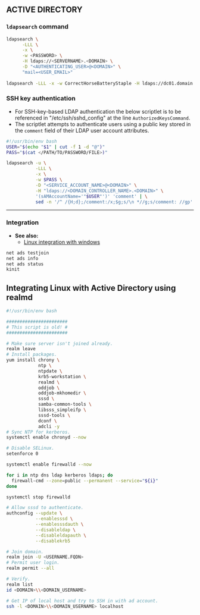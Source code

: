 
## ACTIVE DIRECTORY

### `ldapsearch` command

```bash
ldapsearch \
      -LLL \
      -x \
      -w <PASSWORD> \
      -H ldaps://<SERVERNAME>.<DOMAIN> \
      -D "<AUTHENTICATING_USER>@<DOMAIN>" \
      "mail=<USER_EMAIL>"
      
ldapsearch -LLL -x -w CorrectHorseBatteryStaple -H ldaps://dc01.domain.example.com -D "jane.doe.sa@domain.example.com" "mail=jdoe@example.com"
```

### SSH key authentication

- For SSH-key-based LDAP authentication the below scriptlet is to be referenced in "/etc/ssh/sshd_config" at the line
  `AuthorizedKeysCommand`.
- The scriptlet attempts to authenticate users using a public key stored in the `comment` field of their LDAP user
  account attributes.

```bash
#!/usr/bin/env bash
USER="$(echo "$1" | cut -f 1 -d "@")"
PASS="$(cat </PATH/TO/PASSWORD/FILE>)"

ldapsearch -u \
           -LLL \
           -x \
           -w $PASS \
           -D "<SERVICE_ACCOUNT_NAME>@<DOMAIN>" \
           -H "ldaps://<DOMAIN_CONTROLLER_NAME>.<DOMAIN>" \
           '(sAMAccountName='"$USER"')' 'comment' | \
           sed -n '/^ /{H;d};/comment:/x;$g;s/\n *//g;s/comment: //gp'
```

---
### Integration

- **See also:**
  - [Linux integration with windows](https://access.redhat.com/documentation/en-us/red_hat_enterprise_linux/7/html-single/windows_integration_guide/#sssd-ad-proc)

```bash
net ads testjoin
net ads info
net ads status
kinit
```

## Integrating Linux with Active Directory using realmd

```bash
#!/usr/bin/env bash

#######################
# This script is old! #
#######################

# Make sure server isn't joined already.
realm leave
# Install packages.
yum install chrony \
            ntp \
            ntpdate \
            krb5-workstation \
            realmd \
            oddjob \
            oddjob-mkhomedir \
            sssd \
            samba-common-tools \
            libsss_simpleifp \
            sssd-tools \
            dconf \
            adcli -y
# Sync NTP for kerberos.
systemctl enable chronyd --now

# Disable SELinux.
setenforce 0

systemctl enable firewalld --now

for i in ntp dns ldap kerberos ldaps; do
  firewall-cmd --zone=public --permanent --service="${i}"
done

systemctl stop firewalld

# Allow sssd to authenticate.
authconfig --update \
           --enablesssd \
           --enablesssdauth \
           --disableldap \
           --disableldapauth \
           --disablekrb5

# Join domain.
realm join -U <USERNAME.FQDN>
# Permit user login.
realm permit --all

# Verify.
realm list
id <DOMAIN>\\<DOMAIN_USERNAME>

# Get IP of local host and try to SSH in with ad account.
ssh -l <DOMAIN>\\<DOMAIN_USERNAME> localhost
```
